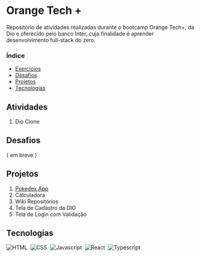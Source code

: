 # Orange Tech +

Repositório de atividades realizadas durante o bootcamp Orange Tech+, da Dio e oferecido pelo banco Inter, cuja finalidade é aprender desenvolvimento full-stack do zero.

<h3> Índice </h3>

- [Exercícios](#exercícios)
- [Desafios](#desafios)
- [Projetos](#projetos)
- [Tecnologias](#tecnologias)

## Atividades

1. Dio Clone

## Desafios

{ em breve }

## Projetos

1. [Pokedex App](projetos/pokedex-app)
2. Calculadora
3. Wiki Repositórios
4. Tela de Cadastro da DIO
5. Tela de Login com Validação

## Tecnologias

![HTML](https://img.shields.io/badge/-HTML-2D2C2A?style=for-the-badge&logo=HTML5)&nbsp;
![CSS](https://img.shields.io/badge/-CSS-2D2C2A?style=for-the-badge&logo=CSS3&logoColor=1572B6)&nbsp;
![Javascript](https://img.shields.io/badge/-Javascript-2D2C2A?style=for-the-badge&logo=Javascript&logoColor=F0DB4F)&nbsp;
![React](https://img.shields.io/badge/-React-2D2C2A?style=for-the-badge&logo=react)&nbsp;
![Typescript](https://img.shields.io/badge/-Typescript-2D2C2A?style=for-the-badge&logo=typescript)&nbsp;
